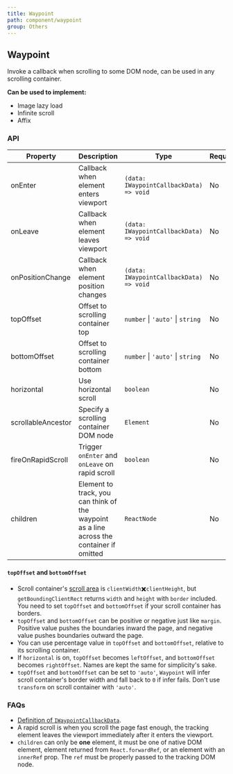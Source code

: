 ```yaml
---
title: Waypoint
path: component/waypoint
group: Others
---
```


## Waypoint

Invoke a callback when scrolling to some DOM node, can be used in any scrolling container.

**Can be used to implement:**

- Image lazy load
- Infinite scroll
- Affix

### API

| Property           | Description                                                                               | Type                                    | Required | Default | Alternative |
| ------------------ | ----------------------------------------------------------------------------------------- | --------------------------------------- | -------- | ------- | ----------- |
| onEnter            | Callback when element enters viewport                                                     | `(data: IWaypointCallbackData) => void` | No       |         |             |
| onLeave            | Callback when element leaves viewport                                                     | `(data: IWaypointCallbackData) => void` | No       |         |             |
| onPositionChange   | Callback when element position changes                                                    | `(data: IWaypointCallbackData) => void` | No       |         |             |
| topOffset          | Offset to scrolling container top                                                         | `number` \| `'auto'` \| `string`                    | No       | `0px`   |             |
| bottomOffset       | Offset to scrolling container bottom                                                      | `number` \| `'auto'` \| `string`                    | No       | `0px`   |             |
| horizontal         | Use horizontal scroll                                                                     | `boolean`                               | No       | `false` | `true`      |
| scrollableAncestor | Specify a scrolling container DOM node                                                    | `Element`                               | No       |         |             |
| fireOnRapidScroll  | Trigger `onEnter` and `onLeave` on rapid scroll                                           | `boolean`                               | No       | `true`  |             |
| children           | Element to track, you can think of the waypoint as a line across the container if omitted | `ReactNode`                             | No       |         |             |

#### `topOffset` and `bottomOffset`
- Scroll container's [scroll area](https://developer.mozilla.org/en-US/docs/Web/API/CSS_Object_Model/Determining_the_dimensions_of_elements#what.27s_the_size_of_the_displayed_content.3f) is `clientWidth`✖️`clientHeight`, but `getBoundingClientRect` returns `width` and `height` with `border` included. You need to set `topOffset` and `bottomOffset` if your scroll container has borders.
- `topOffset` and `bottomOffset` can be positive or negative just like `margin`. Positive value pushes the boundaries inward the page, and negative value pushes boundaries outward the page.
- You can use percentage value in `topOffset` and `bottomOffset`, relative to its scrolling container.
- If `horizontal` is on, `topOffset` becomes `leftOffset`, and `bottomOffset` becomes `rightOffset`. Names are kept the same for simplicity's sake.
- `topOffset` and `bottomOffset` can be set to `'auto'`, `Waypoint` will infer scroll container's border width and fall back to `0` if infer fails. Don't use `transform` on scroll container with `'auto'`.

### FAQs

- [Definition of `IWaypointCallbackData`](../../apidoc/interfaces/IWaypointCallbackData.html).
- A rapid scroll is when you scroll the page fast enough, the tracking element leaves the viewport immediately after it enters the viewport.
- `children` can only be **one** element, it must be one of native DOM element, element returned from `React.forwardRef`, or an element with an `innerRef` prop. The `ref` must be properly passed to the tracking DOM node.
